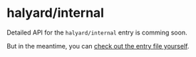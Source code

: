 # halyard/internal

Detailed API for the `halyard/internal` entry is comming soon.

But in the meantime, you can [check out the entry file yourself](/src/runtime/internal/index.ts).
